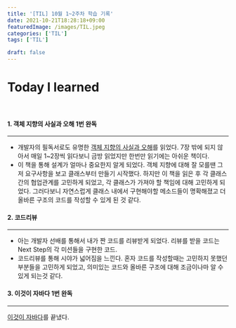 ```yaml
---
title: '[TIL] 10월 1~2주차 학습 기록'
date: 2021-10-21T18:28:18+09:00
featuredImage: /images/TIL.jpeg
categories: ['TIL']
tags: ['TIL']

draft: false
---
```


# Today I learned

<br>

<!--more-->

#### 1. 객체 지향의 사실과 오해 1번 완독

---

- 개발자의 필독서로도 유명한 [객체 지향의 사실과 오해](https://www.aladin.co.kr/shop/wproduct.aspx?ItemId=60550259&start=slayer)를 읽었다. 7장 밖에 되지 않아서 매일 1~2장씩 읽다보니 금방 읽었지만 한번만 읽기에는 아쉬운 책이다.
- 이 책을 통해 설계가 얼마나 중요한지 알게 되었다. 객체 지향에 대해 잘 모를땐 그저 요구사항을 보고 클래스부터 만들기 시작했다. 하지만 이 책을 읽은 후 각 클래스간의 협업관계를 고민하게 되었고, 각 클래스가 가져야 할 책임에 대해 고민하게 되었다. 그러다보니 자연스럽게 클래스 내에서 구현해야할 메소드들이 명확해졌고 더 올바른 구조의 코드를 작성할 수 있게 된 것 같다.

#### 2. 코드리뷰

---

- 아는 개발자 선배를 통해서 내가 짠 코드를 리뷰받게 되었다. 리뷰를 받을 코드는 Next Step의 각 미션들을 구현한 코드.
- 코드리뷰를 통해 시야가 넓어짐을 느낀다. 혼자 코드를 작성할때는 고민하지 못했던 부분들을 고민하게 되었고, 의미있는 코드와 올바른 구조에 대해 조금이나마 알 수 있게 되는것 같다.

#### 3. 이것이 자바다 1번 완독

---

[이것이 자바다](https://www.aladin.co.kr/shop/wproduct.aspx?ItemId=50563128)를 끝냈다.
